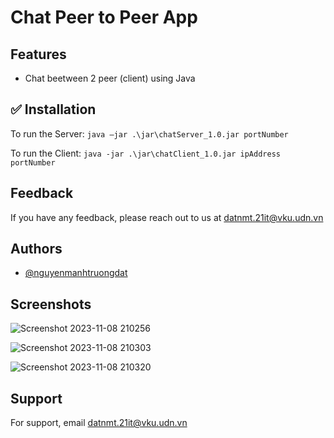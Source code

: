 
# Chat Peer to Peer App  




## Features

- Chat beetween 2 peer (client) using Java


## ✅ Installation

To run the Server: ``` java –jar .\jar\chatServer_1.0.jar portNumber ```

To run the Client: ``` java -jar .\jar\chatClient_1.0.jar ipAddress portNumber ```


## Feedback

If you have any feedback, please reach out to us at datnmt.21it@vku.udn.vn



## Authors

- [@nguyenmanhtruongdat](https://www.github.com/nguyenmanhtruongdat)


## Screenshots

![Screenshot 2023-11-08 210256](https://github.com/nguyenmanhtruongdat/chatp2p/assets/94544483/bc0e4305-4749-4ae7-addb-80a434eb812d)

![Screenshot 2023-11-08 210303](https://github.com/nguyenmanhtruongdat/chatp2p/assets/94544483/6dc27ce9-0a24-4edf-906d-7d5a4c558cdf)

![Screenshot 2023-11-08 210320](https://github.com/nguyenmanhtruongdat/chatp2p/assets/94544483/602d279b-47b3-4008-bb82-b76628e50bc0)

## Support

For support, email datnmt.21it@vku.udn.vn 

